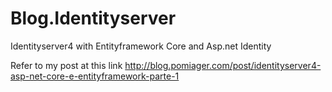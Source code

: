 # Blog.Identityserver
Identityserver4 with Entityframework Core and Asp.net Identity

Refer to my post at this link
http://blog.pomiager.com/post/identityserver4-asp-net-core-e-entityframework-parte-1
